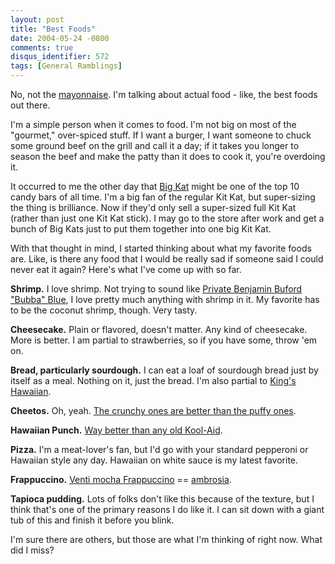 ```yaml
---
layout: post
title: "Best Foods"
date: 2004-05-24 -0800
comments: true
disqus_identifier: 572
tags: [General Ramblings]
---
```

No, not the [mayonnaise](http://www.bestfoods.com/). I'm talking about
actual food - like, the best foods out there.
 
 I'm a simple person when it comes to food. I'm not big on most of the
"gourmet," over-spiced stuff. If I want a burger, I want someone to
chuck some ground beef on the grill and call it a day; if it takes you
longer to season the beef and make the patty than it does to cook it,
you're overdoing it.
 
 It occurred to me the other day that [Big
Kat](http://www.hersheynewsroom.com/press/kitkat_story.html) might be
one of the top 10 candy bars of all time. I'm a big fan of the regular
Kit Kat, but super-sizing the thing is brilliance. Now if they'd only
sell a super-sized full Kit Kat (rather than just one Kit Kat stick). I
may go to the store after work and get a bunch of Big Kats just to put
them together into one big Kit Kat.
 
 With that thought in mind, I started thinking about what my favorite
foods are. Like, is there any food that I would be really sad if someone
said I could never eat it again? Here's what I've come up with so far.
 
 **Shrimp.** I love shrimp. Not trying to sound like [Private Benjamin
Buford "Bubba" Blue](http://www.imdb.com/name/nm0932112/), I love pretty
much anything with shrimp in it. My favorite has to be the coconut
shrimp, though. Very tasty.
 
 **Cheesecake.** Plain or flavored, doesn't matter. Any kind of
cheesecake. More is better. I am partial to strawberries, so if you have
some, throw 'em on.
 
 **Bread, particularly sourdough.** I can eat a loaf of sourdough bread
just by itself as a meal. Nothing on it, just the bread. I'm also
partial to [King's
Hawaiian](http://www.kingshawaiian.com/products/original.html).
 
 **Cheetos.** Oh, yeah. [The crunchy ones are better than the puffy
ones](http://www.cheetos.com/).
 
 **Hawaiian Punch.** [Way better than any old
Kool-Aid](/archive/2003/08/28/kool-aid-man-vs.-punchy.aspx).
 
 **Pizza.** I'm a meat-lover's fan, but I'd go with your standard
pepperoni or Hawaiian style any day. Hawaiian on white sauce is my
latest favorite.
 
 **Frappuccino.** [Venti mocha
Frappuccino](/archive/2002/03/21/warrior-needs-frappuccino-badly.aspx)
== [ambrosia](http://www.loggia.com/myth/ambrosia.html).
 
 **Tapioca pudding.** Lots of folks don't like this because of the
texture, but I think that's one of the primary reasons I do like it. I
can sit down with a giant tub of this and finish it before you blink.
 
 
 I'm sure there are others, but those are what I'm thinking of right
now. What did I miss?
